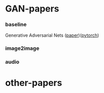 # GAN-papers
### baseline
Generative Adversarial Nets ([paper](https://arxiv.org/abs/1406.2661))([pytorch](https://github.com/eriklindernoren/PyTorch-GAN#gan))
### image2image

### audio

# other-papers